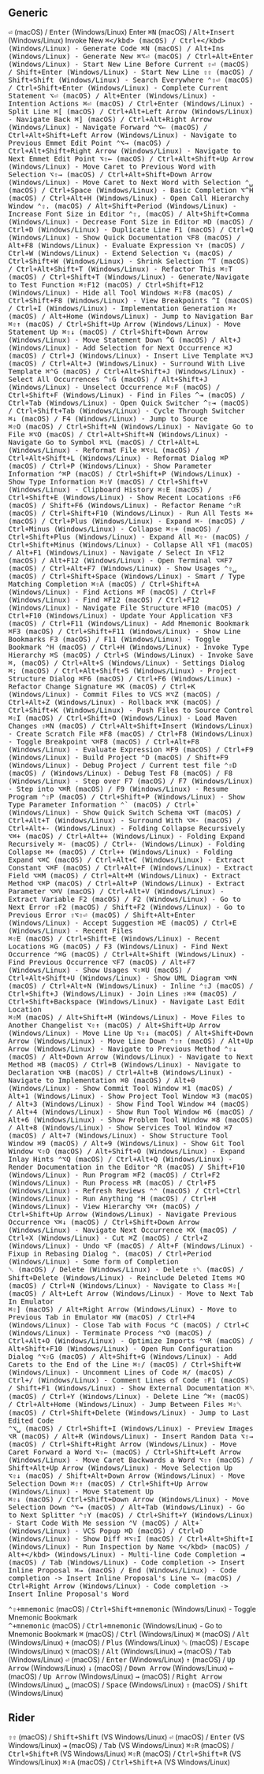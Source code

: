 ## Generic

<kbd>⏎</kbd> (macOS) / <kbd>Enter</kbd> (Windows/Linux) Enter
<kbd>⌘N</kbd> (macOS) / <kbd>Alt+Insert</kbd> (Windows/Linux) Invoke New
<kbd>⌘\</kbd> (macOS) / <kbd>Ctrl+\</kbd> (Windows/Linux)                       - Generate Code
<kbd>⌘N</kbd> (macOS) / <kbd>Alt+Ins</kbd> (Windows/Linux)                      - Generate New
<kbd>⌘⌥⏎</kbd> (macOS) / <kbd>Ctrl+Alt+Enter</kbd> (Windows/Linux)              - Start New Line Before Current
<kbd>⇧⏎</kbd> (macOS) / <kbd>Shift+Enter</kbd> (Windows/Linux)                  - Start New Line
<kbd>⇧⇧</kbd> (macOS) / <kbd>Shift+Shift</kbd> (Windows/Linux)                  - Search Everywhere
<kbd>⌃⇧⏎</kbd> (macOS) / <kbd>Ctrl+Shift+Enter</kbd> (Windows/Linux)            - Complete Current Statement
<kbd>⌥⏎</kbd> (macOS) / <kbd>Alt+Enter</kbd> (Windows/Linux)                    - Intention Actions
<kbd>⌘⏎</kbd> (macOS) / <kbd>Ctrl+Enter</kbd> (Windows/Linux)                   - Split Line
<kbd>⌘\[</kbd> (macOS) / <kbd>Ctrl+Alt+Left Arrow</kbd> (Windows/Linux)         - Navigate Back
<kbd>⌘\]</kbd> (macOS) / <kbd>Ctrl+Alt+Right Arrow</kbd> (Windows/Linux)        - Navigate Forward
<kbd>⌃⌥←</kbd> (macOS) / <kbd>Ctrl+Alt+Shift+Left Arrow</kbd> (Windows/Linux)   - Navigate to Previous Emmet Edit Point
<kbd>⌃⌥→</kbd> (macOS) / <kbd>Ctrl+Alt+Shift+Right Arrow</kbd> (Windows/Linux)  - Navigate to Next Emmet Edit Point
<kbd>⌥⇧←</kbd> (macOS) / <kbd>Ctrl+Alt+Shift+Up Arrow</kbd> (Windows/Linux)     - Move Caret to Previous Word with Selection
<kbd>⌥⇧→</kbd> (macOS) / <kbd>Ctrl+Alt+Shift+Down Arrow</kbd> (Windows/Linux)   - Move Caret to Next Word with Selection
<kbd>⌃␣</kbd> (macOS) / <kbd>Ctrl+Space</kbd> (Windows/Linux)                   - Basic Completion
<kbd>⌥^H</kbd> (macOS) / <kbd>Ctrl+Alt+H</kbd> (Windows/Linux)                  - Open Call Hierarchy Window
<kbd>⌃⇧.</kbd> (macOS) / <kbd>Alt+Shift+Period</kbd> (Windows/Linux)            - Increase Font Size in Editor
<kbd>⌃⇧,</kbd> (macOS) / <kbd>Alt+Shift+Comma</kbd> (Windows/Linux)             - Decrease Font Size in Editor
<kbd>⌘D</kbd> (macOS) / <kbd>Ctrl+D</kbd> (Windows/Linux)                       - Duplicate Line
<kbd>F1</kbd> (macOS) / <kbd>Ctrl+Q</kbd> (Windows/Linux)                       - Show Quick Documentation
<kbd>⌥F8</kbd> (macOS) / <kbd>Alt+F8</kbd> (Windows/Linux)                      - Evaluate Expression
<kbd>⌥↑</kbd> (macOS) / <kbd>Ctrl+W</kbd> (Windows/Linux)                       - Extend Selection
<kbd>⌥↓</kbd> (macOS) / <kbd>Ctrl+Shift+W</kbd> (Windows/Linux)                 - Shrink Selection
<kbd>^T</kbd> (macOS) / <kbd>Ctrl+Alt+Shift+T</kbd> (Windows/Linux)             - Refactor This
<kbd>⌘⇧T</kbd> (macOS) / <kbd>Ctrl+Shift+T</kbd> (Windows/Linux)                - Generate/Navigate to Test Function
<kbd>⌘⇧F12</kbd> (macOS) / <kbd>Ctrl+Shift+F12 (Windows/Linux)</kbd>            - Hide all Tool Windows
<kbd>⌘⇧F8</kbd> (macOS) / <kbd>Ctrl+Shift+F8 (Windows/Linux)</kbd>              - View Breakpoints
<kbd>^I</kbd> (macOS) / <kbd>Ctrl+I (Windows/Linux)</kbd>                       - Implementation Generation
<kbd>⌘↑</kbd> (macOS) / <kbd>Alt+Home</kbd> (Windows/Linux)                     - Jump to Navigation Bar
<kbd>⌘⇧↑</kbd> (macOS) / <kbd>Ctrl+Shift+Up Arrow</kbd> (Windows/Linux)         - Move Statement Up
<kbd>⌘⇧↓</kbd> (macOS) / <kbd>Ctrl+Shift+Down Arrow</kbd> (Windows/Linux)       - Move Statement Down
<kbd>^G</kbd> (macOS) / <kbd>Alt+J</kbd> (Windows/Linux)                        - Add Selection for Next Occurrence
<kbd>⌘J</kbd> (macOS) / <kbd>Ctrl+J</kbd> (Windows/Linux)                       - Insert Live Template
<kbd>⌘⌥J</kbd> (macOS) / <kbd>Ctrl+Alt+J</kbd> (Windows/Linux)                  - Surround With Live Template
<kbd>⌘⌃G</kbd> (macOS) / <kbd>Ctrl+Alt+Shift+J</kbd> (Windows/Linux)            - Select All Occurrences
<kbd>^⇧G</kbd> (macOS) / <kbd>Alt+Shift+J</kbd> (Windows/Linux)                 - Unselect Occurrence
<kbd>⌘⇧F</kbd> (macOS) / <kbd>Ctrl+Shift+F</kbd> (Windows/Linux)                - Find in Files
<kbd>^⇥</kbd> (macOS) / <kbd>Ctrl+Tab</kbd> (Windows/Linux)                     - Open Quick Switcher
<kbd>^⇧⇥</kbd> (macOS) / <kbd>Ctrl+Shift+Tab</kbd> (Windows/Linux)              - Cycle Through Switcher
<kbd>⌘↓</kbd> (macOS) / <kbd>F4</kbd> (Windows/Linux)                           - Jump to Source                           
<kbd>⌘⇧O</kbd> (macOS) / <kbd>Ctrl+Shift+N</kbd> (Windows/Linux)                - Navigate Go to File
<kbd>⌘⌥O</kbd> (macOS) / <kbd>Ctrl+Alt+Shift+N</kbd> (Windows/Linux)            - Navigate Go to Symbol
<kbd>⌘⌥L</kbd> (macOS) / <kbd>Ctrl+Alt+L</kbd> (Windows/Linux)                  - Reformat File
<kbd>⌘⌥⇧L</kbd> (macOS) / <kbd>Ctrl+Alt+Shift+L</kbd> (Windows/Linux)           - Reformat Dialog
<kbd>⌘P</kbd> (macOS) / <kbd>Ctrl+P</kbd> (Windows/Linux)                       - Show Parameter Information
<kbd>⌃⌘P</kbd> (macOS) / <kbd>Ctrl+Shift+P</kbd> (Windows/Linux)                - Show Type Information
<kbd>⌘⇧V</kbd> (macOS) / <kbd>Ctrl+Shift+V</kbd> (Windows/Linux)                - Clipboard History
<kbd>⌘⇧E</kbd> (macOS) / <kbd>Ctrl+Shift+E</kbd> (Windows/Linux)                - Show Recent Locations
<kbd>⇧F6</kbd> (macOS) / <kbd>Shift+F6</kbd> (Windows/Linux)                    - Refactor Rename
<kbd>⌃⇧R</kbd> (macOS) / <kbd>Ctrl+Shift+F10</kbd> (Windows/Linux)              - Run All Tests
<kbd>⌘+</kbd> (macOS) / <kbd>Ctrl+Plus</kbd> (Windows/Linux)                    - Expand
<kbd>⌘-</kbd> (macOS) / <kbd>Ctrl+Minus</kbd> (Windows/Linux)                   - Collapse
<kbd>⌘⇧+</kbd> (macOS) / <kbd>Ctrl+Shift+Plus</kbd> (Windows/Linux)             - Expand All
<kbd>⌘⇧-</kbd> (macOS) / <kbd>Ctrl+Shift+Minus</kbd> (Windows/Linux)            - Collapse All
<kbd>⌥F1</kbd> (macOS) / <kbd>Alt+F1</kbd> (Windows/Linux)                      - Navigate / Select In
<kbd>⌥F12</kbd> (macOS) / <kbd>Alt+F12</kbd> (Windows/Linux)                    - Open Terminal
<kbd>⌥⌘F7</kbd> (macOS) / <kbd>Ctrl+Alt+F7</kbd> (Windows/Linux)                - Show Usages
<kbd>⌃⇧␣</kbd> (macOS) / <kbd>Ctrl+Shift+Space</kbd> (Windows/Linux)            - Smart / Type Matching Completion
<kbd>⌘⇧A</kbd> (macOS) / <kbd>Ctrl+Shift+A</kbd> (Windows/Linux)                - Find Actions
<kbd>⌘F</kbd> (macOS) / <kbd>Ctrl+F</kbd> (Windows/Linux)                       - Find
<kbd>⌘F12</kbd> (macOS) / <kbd>Ctrl+F12</kbd> (Windows/Linux)                   - Navigate File Structure
<kbd>⌘F10</kbd> (macOS) / <kbd>Ctrl+F10</kbd> (Windows/Linux)                   - Update Your Application
<kbd>⌥F3</kbd> (macOS) / <kbd>Ctrl+F11</kbd> (Windows/Linux)                    - Add Mnemonic Bookmark
<kbd>⌘F3</kbd> (macOS) / <kbd>Ctrl+Shift+F11</kbd> (Windows/Linux)              - Show Line Bookmarks
<kbd>F3</kbd> (macOS) / <kbd>F11</kbd> (Windows/Linux)                          - Toggle Bookmark
<kbd>⌃H</kbd> (macOS) / <kbd>Ctrl+H</kbd> (Windows/Linux)                       - Invoke Type Hierarchy
<kbd>⌘S</kbd> (macOS) / <kbd>Ctrl+S</kbd> (Windows/Linux)                       - Invoke Save                       
<kbd>⌘,</kbd> (macOS) / <kbd>Ctrl+Alt+S</kbd> (Windows/Linux)                  - Settings Dialog
<kbd>⌘;</kbd> (macOS) / <kbd>Ctrl+Alt+Shift+S</kbd> (Windows/Linux)             - Project Structure Dialog
<kbd>⌘F6</kbd> (macOS) / <kbd>Ctrl+F6</kbd> (Windows/Linux)                     - Refactor Change Signature
<kbd>⌘K</kbd> (macOS) / <kbd>Ctrl+K</kbd> (Windows/Linux)                       - Commit Files to VCS
<kbd>⌘⌥Z</kbd> (macOS) / <kbd>Ctrl+Alt+Z</kbd> (Windows/Linux)                  - Rollback
<kbd>⌘⌥K</kbd> (macOS) / <kbd>Ctrl+Shift+K</kbd> (Windows/Linux)                - Push Files to Source Control
<kbd>⌘⇧I</kbd> (macOS) / <kbd>Ctrl+Shift+O</kbd> (Windows/Linux)                - Load Maven Changes
<kbd>⇧⌘N</kbd> (macOS) / <kbd>Ctrl+Alt+Shift+Insert</kbd> (Windows/Linux)       - Create Scratch File
<kbd>⌘F8</kbd> (macOS) / <kbd>Ctrl+F8</kbd> (Windows/Linux)                     - Toggle Breakpoint
<kbd>⌥⌘F8</kbd> (macOS) / <kbd>Ctrl+Alt+F8</kbd> (Windows/Linux)                - Evaluate Expression
<kbd>⌘F9</kbd> (macOS) / <kbd>Ctrl+F9</kbd> (Windows/Linux)                     - Build Project
<kbd>⌃D</kbd> (macOS) / <kbd>Shift+F9</kbd> (Windows/Linux)                     - Debug Project / Current test file
<kbd>⌃⇧D</kbd> (macOS) / <kbd></kbd> (Windows/Linux)                            - Debug Test
<kbd>F8</kbd> (macOS) / <kbd>F8</kbd> (Windows/Linux)                           - Step over
<kbd>F7</kbd> (macOS) / <kbd>F7</kbd> (Windows/Linux)                           - Step into
<kbd>⌥⌘R</kbd> (macOS) / <kbd>F9</kbd> (Windows/Linux)                          - Resume Program
<kbd>⌃⇧P</kbd> (macOS) / <kbd>Ctrl+Shift+P</kbd> (Windows/Linux)                - Show Type Parameter Information
<kbd>⌃\`</kbd> (macOS) / <kbd>Ctrl+\`</kbd> (Windows/Linux)                     - Show Quick Switch Schema
<kbd>⌥⌘T</kbd> (macOS) / <kbd>Ctrl+Alt+T</kbd> (Windows/Linux)                  - Surround With
<kbd>⌥⌘-</kbd> (macOS) / <kbd>Ctrl+Alt+-</kbd> (Windows/Linux)                  - Folding Collapse Recursively 
<kbd>⌥⌘+</kbd> (macOS) / <kbd>Ctrl+Alt++</kbd> (Windows/Linux)                  - Folding Expand Recursively
<kbd>⌘-</kbd> (macOS) / <kbd>Ctrl+-</kbd> (Windows/Linux)                       - Folding Collapse
<kbd>⌘+</kbd> (macOS) / <kbd>Ctrl++</kbd> (Windows/Linux)                       - Folding Expand
<kbd>⌥⌘C</kbd> (macOS) / <kbd>Ctrl+Alt+C</kbd> (Windows/Linux)                  - Extract Constant
<kbd>⌥⌘F</kbd> (macOS) / <kbd>Ctrl+Alt+F</kbd> (Windows/Linux)                  - Extract Field
<kbd>⌥⌘M</kbd> (macOS) / <kbd>Ctrl+Alt+M</kbd> (Windows/Linux)                  - Extract Method
<kbd>⌥⌘P</kbd> (macOS) / <kbd>Ctrl+Alt+P</kbd> (Windows/Linux)                  - Extract Parameter
<kbd>⌥⌘V</kbd> (macOS) / <kbd>Ctrl+Alt+V</kbd> (Windows/Linux)                  - Extract Variable
<kbd>F2</kbd> (macOS) / <kbd>F2</kbd> (Windows/Linux)                           - Go to Next Error
<kbd>⇧F2</kbd> (macOS) / <kbd>Shift+F2</kbd> (Windows/Linux)                    - Go to Previous Error
<kbd>⇧⌥⇧⏎</kbd> (macOS) / <kbd>Shift+Alt+Enter</kbd> (Windows/Linux)            - Accept Suggestion
<kbd>⌘E</kbd> (macOS) / <kbd>Ctrl+E</kbd> (Windows/Linux)                       - Recent Files                   
<kbd>⌘⇧E</kbd> (macOS) / <kbd>Ctrl+Shift+E</kbd> (Windows/Linux)                - Recent Locations
<kbd>⌘G</kbd> (macOS) / <kbd>F3</kbd> (Windows/Linux)                           - Find Next Occurrence 
<kbd>⌃⌘G</kbd> (macOS) / <kbd>Ctrl+Alt+Shift</kbd> (Windows/Linux)              - Find Previous Occurrence
<kbd>⌥F7</kbd> (macOS) / <kbd>Alt+F7</kbd> (Windows/Linux)                      - Show Usages
<kbd>⌥⇧⌘U</kbd> (macOS) / <kbd>Ctrl+Alt+Shift+U</kbd> (Windows/Linux)           - Show UML Diagram
<kbd>⌥⌘N</kbd> (macOS) / <kbd>Ctrl+Alt+N</kbd> (Windows/Linux)                  - Inline
<kbd>⌃⇧J</kbd> (macOS) / <kbd>Ctrl+Shift+J</kbd> (Windows/Linux)                - Join Lines
<kbd>⇧⌘⌫</kbd> (macOS) / <kbd>Ctrl+Shift+Backspace</kbd> (Windows/Linux)        - Navigate Last Edit Location    
<kbd>⌘⇧M</kbd> (macOS) / <kbd>Alt+Shift+M</kbd> (Windows/Linux)                 - Move Files to Another Changelist
<kbd>⌥⇧↑</kbd> (macOS) / <kbd>Alt+Shift+Up Arrow</kbd> (Windows/Linux)          - Move Line Up
<kbd>⌥⇧↓</kbd> (macOS) / <kbd>Alt+Shift+Down Arrow</kbd> (Windows/Linux)        - Move Line Down
<kbd>⌃⇧↑</kbd> (macOS) / <kbd>Alt+Up Arrow</kbd> (Windows/Linux)                - Navigate to Previous Method
<kbd>⌃⇧↓</kbd> (macOS) / <kbd>Alt+Down Arrow</kbd> (Windows/Linux)              - Navigate to Next Method
<kbd>⌘B</kbd> (macOS) / <kbd>Ctrl+B</kbd> (Windows/Linux)                       - Navigate to Declaration 
<kbd>⌥⌘B</kbd> (macOS) / <kbd>Ctrl+Alt+B</kbd> (Windows/Linux)                  - Navigate to Implementation
<kbd>⌘0</kbd> (macOS) / <kbd>Alt+0</kbd> (Windows/Linux)                        - Show Commit Tool Window
<kbd>⌘1</kbd> (macOS) / <kbd>Alt+1</kbd> (Windows/Linux)                        - Show Project Tool Window 
<kbd>⌘3</kbd> (macOS) / <kbd>Alt+3</kbd> (Windows/Linux)                        - Show Find Tool Window
<kbd>⌘4</kbd> (macOS) / <kbd>Alt+4</kbd> (Windows/Linux)                        - Show Run Tool Window
<kbd>⌘6</kbd> (macOS) / <kbd>Alt+6</kbd> (Windows/Linux)                        - Show Problem Tool Window
<kbd>⌘8</kbd> (macOS) / <kbd>Alt+8</kbd> (Windows/Linux)                        - Show Services Tool Window
<kbd>⌘7</kbd> (macOS) / <kbd>Alt+7</kbd> (Windows/Linux)                        - Show Structure Tool Window
<kbd>⌘9</kbd> (macOS) / <kbd>Alt+9</kbd> (Windows/Linux)                        - Show Git Tool Window
<kbd>⌥⇧O</kbd> (macOS) / <kbd>Alt+Shift+O</kbd> (Windows/Linux)                 - Expand Inlay Hints
<kbd>⌃⌥Q</kbd> (macOS) / <kbd>Ctrl+Alt+Q</kbd> (Windows/Linux)                  - Render Documentation in the Editor
<kbd>⌃R</kbd> (macOS) / <kbd>Shift+F10</kbd> (Windows/Linux)                    - Run Program
<kbd>⌘F2</kbd> (macOS) / <kbd>Ctrl+F2</kbd> (Windows/Linux)                     - Run Process 
<kbd>⌘R</kbd> (macOS) / <kbd>Ctrl+F5</kbd> (Windows/Linux)                      - Refresh Reviews
<kbd>⌃⌃</kbd> (macOS) / <kbd>Ctrl+Ctrl</kbd> (Windows/Linux)                    - Run Anything
<kbd>⌃H</kbd> (macOS) / <kbd>Ctrl+H</kbd> (Windows/Linux)                       - View Hierarchy
<kbd>⌥⌘↑</kbd> (macOS) / <kbd>Ctrl+Shift+Up Arrow</kbd> (Windows/Linux)         - Navigate Previous Occurrence
<kbd>⌥⌘↓</kbd> (macOS) / <kbd>Ctrl+Shift+Down Arrow</kbd> (Windows/Linux)       - Navigate Next Occurrence
<kbd>⌘X</kbd> (macOS) / <kbd>Ctrl+X</kbd> (Windows/Linux)                       - Cut 
<kbd>⌘Z</kbd> (macOS) / <kbd>Ctrl+Z</kbd> (Windows/Linux)                       - Undo
<kbd>⌥F</kbd> (macOS) / <kbd>Alt+F</kbd> (Windows/Linux)                        - Fixup in Rebasing Dialog
<kbd>⌃.</kbd> (macOS) / <kbd>Ctrl+Period</kbd> (Windows/Linux)                  - Some form of Completion                                   
<kbd>␡</kbd> (macOS) / <kbd>Delete</kbd> (Windows/Linux)                        - Delete
<kbd>⇧␡</kbd> (macOS) / <kbd>Shift+Delete</kbd> (Windows/Linux)                 - Reinclude Deleted Items
<kbd>⌘O</kbd> (macOS) / <kbd>Ctrl+N</kbd> (Windows/Linux)                       - Navigate to Class
<kbd>⌘⇧\[</kbd> (macOS) / <kbd>Alt+Left Arrow</kbd> (Windows/Linux)             - Move to Next Tab In Emulator             
<kbd>⌘⇧\]</kbd> (macOS) / <kbd>Alt+Right Arrow</kbd> (Windows/Linux)            - Move to Previous Tab in Emulator 
<kbd>⌘W</kbd> (macOS) / <kbd>Ctrl+F4</kbd> (Windows/Linux)                      - Close Tab with Focus
<kbd>⌃C</kbd> (macOS) / <kbd>Ctrl+C</kbd> (Windows/Linux)                       - Terminate Process
<kbd>⌃⌥O</kbd> (macOS) / <kbd>Ctrl+Alt+O</kbd> (Windows/Linux)                  - Optimize Imports
<kbd>⌃⌥R</kbd> (macOS) / <kbd>Alt+Shift+F10</kbd> (Windows/Linux)               - Open Run Configuration Dialog
<kbd>⌃⌥⇧G</kbd> (macOS) / <kbd>Alt+Shift+G</kbd> (Windows/Linux)                - Add Carets to the End of the Line
<kbd>⌘⇧/</kbd> (macOS) / <kbd>Ctrl+Shift+W</kbd> (Windows/Linux)                - Uncomment Lines of Code
<kbd>⌘/</kbd> (macOS) / <kbd>Ctrl+/</kbd> (Windows/Linux)                       - Comment Lines of Code
<kbd>⇧F1</kbd> (macOS) / <kbd>Shift+F1</kbd> (Windows/Linux)                    - Show External Documentation
<kbd>⌘␡</kbd> (macOS) / <kbd>Ctrl+Y</kbd> (Windows/Linux)                       - Delete Line
<kbd>^⌘↑</kbd> (macOS) / <kbd>Ctrl+Alt+Home</kbd> (Windows/Linux)               - Jump Between Files
<kbd>⌘⇧␡</kbd> (macOS) / <kbd>Ctrl+Shift+Delete</kbd> (Windows/Linux)           - Jump to Last Edited Code           
<kbd>⌃⌥␣</kbd> (macOS) / <kbd>Ctrl+Shift+I</kbd> (Windows/Linux)                - Preview Images
<kbd>⌥R</kbd> (macOS) / <kbd>Alt+R</kbd> (Windows/Linux)                        - Insert Random Data
<kbd>⌥⇧→</kbd> (macOS) / <kbd>Ctrl+Shift+Right Arrow</kbd> (Windows/Linux)      - Move Caret Forward a Word
<kbd>⌥⇧←</kbd> (macOS) / <kbd>Ctrl+Shift+Left Arrow</kbd> (Windows/Linux)       - Move Caret Backwards a Word
<kbd>⌥⇧↑</kbd> (macOS) / <kbd>Shift+Alt+Up Arrow</kbd> (Windows/Linux)          - Move Selection Up              
<kbd>⌥⇧↓</kbd> (macOS) / <kbd>Shift+Alt+Down Arrow</kbd> (Windows/Linux)        - Move Selection Down
<kbd>⌘⇧↑</kbd> (macOS) / <kbd>Ctrl+Shift+Up Arrow</kbd> (Windows/Linux)         - Move Statement Up              
<kbd>⌘⇧↓</kbd> (macOS) / <kbd>Ctrl+Shift+Down Arrow</kbd> (Windows/Linux)       - Move Selection Down
<kbd>⌃⌥⇥</kbd> (macOS) / <kbd>Alt+Tab</kbd> (Windows/Linux)                     - Go to Next Splitter
<kbd>⌃⇧Y</kbd> (macOS) / <kbd>Ctrl+Shift+Y</kbd> (Windows/Linux)                - Start Code With Me session
<kbd>⌃V</kbd> (macOS) / <kbd>Alt+`</kbd> (Windows/Linux)                        - VCS Popup
<kbd>⌘D</kbd> (macOS) / <kbd>Ctrl+D</kbd> (Windows/Linux)                       - Show Diff
<kbd>⌘⌥⇧I</kbd> (macOS) / <kbd>Ctrl+Alt+Shift+I</kbd> (Windows/Linux)           - Run Inspection by Name
<kbd>⌥\</kbd> (macOS) / <kbd>Alt+\</kbd> (Windows/Linux)                        - Multi-line Code Completion
<kbd>⇥</kbd> (macOS) / <kbd>Tab</kbd> (Windows/Linux)                           - Code completion -> Insert Inline Proposal
<kbd>⌘→</kbd> (macOS) / <kbd>End</kbd> (Windows/Linux)                          - Code completion -> Insert Inline Proposal's Line
<kbd>⌥→</kbd> (macOS) / <kbd>Ctrl+Right Arrow</kbd> (Windows/Linux)             - Code completion -> Insert Inline Proposal's Word

<kbd>⌃⇧+mnemonic</kbd> (macOS) / <kbd>Ctrl+Shift+mnemonic</kbd> (Windows/Linux) - Toggle Mnemonic Bookmark   
<kbd>^+mnemonic</kbd> (macOS) / <kbd>Ctrl+mnemonic</kbd> (Windows/Linux)        - Go to Mnemonic Bookmark
<kbd>⌘</kbd> (macOS) / <kbd>Ctrl</kbd> (Windows/Linux)
<kbd>⌘</kbd> (macOS) / <kbd>Alt</kbd> (Windows/Linux)
<kbd>+</kbd> (macOS) / <kbd>Plus</kbd> (Windows/Linux)
<kbd>␛</kbd> (macOS) / <kbd>Escape</kbd> (Windows/Linux)
<kbd>⌥</kbd> (macOS) / <kbd>Alt</kbd> (Windows/Linux)
<kbd>⇥</kbd> (macOS) / <kbd>Tab</kbd> (Windows/Linux)
<kbd>⏎</kbd> (macOS) / <kbd>Enter</kbd> (Windows/Linux)
<kbd>↑</kbd> (macOS) / <kbd>Up Arrow</kbd> (Windows/Linux)
<kbd>↓</kbd> (macOS) / <kbd>Down Arrow</kbd> (Windows/Linux)
<kbd>←</kbd> (macOS) / <kbd>Up Arrow</kbd> (Windows/Linux)
<kbd>→</kbd> (macOS) / <kbd>Right Arrow</kbd> (Windows/Linux)
<kbd>␣</kbd> (macOS) / <kbd>Space</kbd> (Windows/Linux)
<kbd>⇧</kbd> (macOS) / <kbd>Shift</kbd> (Windows/Linux)


## Rider

<kbd>⇧⇧</kbd> (macOS) / <kbd>Shift+Shift</kbd> (VS Windows/Linux)
<kbd>⏎</kbd> (macOS) / <kbd>Enter</kbd> (VS Windows/Linux)
<kbd>⇥</kbd> (macOS) / <kbd>Tab</kbd> (VS Windows/Linux)
<kbd>⌘⇧R</kbd> (macOS) / <kbd>Ctrl+Shift+R</kbd> (VS Windows/Linux)
<kbd>⌘⇧R</kbd> (macOS) / <kbd>Ctrl+Shift+R</kbd> (VS Windows/Linux)
<kbd>⌘⇧A</kbd> (macOS) / <kbd>Ctrl+Shift+A</kbd> (VS Windows/Linux)

